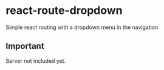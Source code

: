 # react-route-dropdown
Simple react routing with a dropdown menu in the navigation

## Important
Server not included yet.
